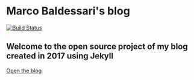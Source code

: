 # Marco Baldessari's blog

[![Build Status](https://travis-ci.org/waldrix/blog.svg?branch=master)](https://travis-ci.org/waldrix/blog)

## Welcome to the open source project of my blog created in 2017 using Jekyll

[Open the blog](https://mbaldessari77.github.io/blog/)
